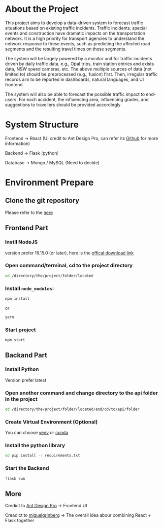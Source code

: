 
# About the Project

This project aims to develop a data-driven system to forecast traffic situations based on existing traffic incidents. Traffic incidents, special events and construction have dramatic impacts on the transportation network. It is a high priority for transport agencies to understand the network response to these events, such as predicting the affected road segments and the resulting travel times on those segments.

The system will be largely powered by a monitor unit for traffic incidents driven by daily traffic data, e.g., Opal trips, train station entries and exists data, NSW speed cameras, etc. The above multiple sources of data (not limited to) should be preprocessed (e.g., fusion) first. Then, irregular traffic records aim to be reported in dashboards, natural languages, and UI frontend.

The system will also be able to forecast the possible traffic impact to end-users. For each accident, the influencing area, 
influencing grades, and suggestions to travellers should be provided accordingly

# System Structure

Frontend -> React (UI credit to Ant Design Pro, can refer its [Github](https://github.com/ant-design/ant-design-pro) for more information)

Backend -> Flask (python)

Database -> Mongo / MySQL (Need to decide)

# Environment Prepare

## Clone the git repository

Please refer to the [here](https://git-scm.com/book/en/v2/Git-Basics-Getting-a-Git-Repository#Cloning%20an%20Existing%20Repository)

## Frontend Part

### Instll NodeJS

version prefer 16.15.0 (or later), here is the [offical download link](https://nodejs.org/en/download/)

### Open command/terminal, cd to the project directory

```bash
cd /directory/the/project/folder/located
```

### Install `node_modules`:

```bash
npm install
```

or

```bash
yarn
```

### Start project

```bash
npm start
```

## Backand Part

### Install Python 

Version prefer latest

### Open <b>another</b> command and change directory to the api folder in the project

```bash
cd /directory/the/project/folder/located/and/cd/to/api/folder
```

### Create Virtual Environment (Optional)

You can choose [venv](https://blog.miguelgrinberg.com/post/how-to-create-a-react--flask-project) or [conda](https://docs.conda.io/en/latest/miniconda.html#:~:text=Miniconda%20is%20a%20free%20minimal,zlib%20and%20a%20few%20others.)

### Install the python library

```bash
cd pip install -r requirements.txt
```

### Start the Backend

```bash
flask run
```

## More

Credict to [Ant Design Pro](https://pro.ant.design) -> Frontend UI

Creadict to [miguelgrinberg](https://blog.miguelgrinberg.com/post/how-to-create-a-react--flask-project) -> The overall idea abour combining React + Flask together

